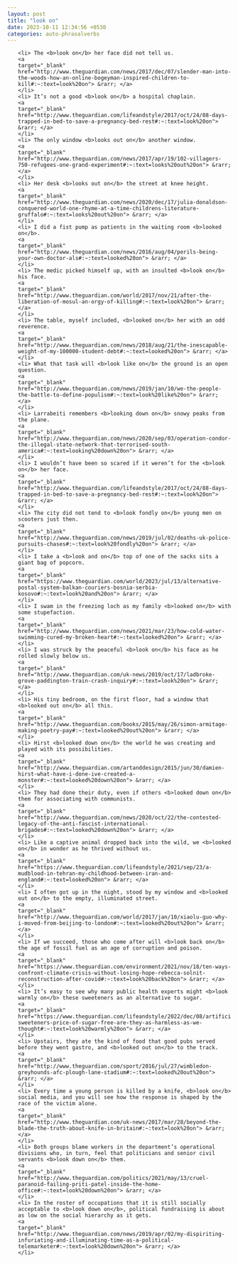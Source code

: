 ```yaml
---
layout: post
title: "look on"
date: 2023-10-11 12:34:56 +0530
categories: auto-phrasalverbs
---
```

<ol>

    <li> The <b>look on</b> her face did not tell us.
    <a 
    target="_blank" 
    href="http://www.theguardian.com/news/2017/dec/07/slender-man-into-the-woods-how-an-online-bogeyman-inspired-children-to-kill#:~:text=look%20on"> &rarr; </a>
    </li>
    <li> It’s not a good <b>look on</b> a hospital chaplain.
    <a 
    target="_blank" 
    href="http://www.theguardian.com/lifeandstyle/2017/oct/24/88-days-trapped-in-bed-to-save-a-pregnancy-bed-rest#:~:text=look%20on"> &rarr; </a>
    </li>
    <li> The only window <b>looks out on</b> another window.
    <a 
    target="_blank" 
    href="http://www.theguardian.com/news/2017/apr/19/102-villagers-750-refugees-one-grand-experiment#:~:text=looks%20out%20on"> &rarr; </a>
    </li>
    <li> Her desk <b>looks out on</b> the street at knee height.
    <a 
    target="_blank" 
    href="http://www.theguardian.com/news/2020/dec/17/julia-donaldson-conquered-world-one-rhyme-at-a-time-childrens-literature-gruffalo#:~:text=looks%20out%20on"> &rarr; </a>
    </li>
    <li> I did a fist pump as patients in the waiting room <b>looked on</b>.
    <a 
    target="_blank" 
    href="http://www.theguardian.com/news/2016/aug/04/perils-being-your-own-doctor-als#:~:text=looked%20on"> &rarr; </a>
    </li>
    <li> The medic picked himself up, with an insulted <b>look on</b> his face.
    <a 
    target="_blank" 
    href="http://www.theguardian.com/world/2017/nov/21/after-the-liberation-of-mosul-an-orgy-of-killing#:~:text=look%20on"> &rarr; </a>
    </li>
    <li> The table, myself included, <b>looked on</b> her with an odd reverence.
    <a 
    target="_blank" 
    href="http://www.theguardian.com/news/2018/aug/21/the-inescapable-weight-of-my-100000-student-debt#:~:text=looked%20on"> &rarr; </a>
    </li>
    <li> What that task will <b>look like on</b> the ground is an open question.
    <a 
    target="_blank" 
    href="http://www.theguardian.com/news/2019/jan/10/we-the-people-the-battle-to-define-populism#:~:text=look%20like%20on"> &rarr; </a>
    </li>
    <li> Larrabeiti remembers <b>looking down on</b> snowy peaks from the plane.
    <a 
    target="_blank" 
    href="http://www.theguardian.com/news/2020/sep/03/operation-condor-the-illegal-state-network-that-terrorised-south-america#:~:text=looking%20down%20on"> &rarr; </a>
    </li>
    <li> I wouldn’t have been so scared if it weren’t for the <b>look on</b> her face.
    <a 
    target="_blank" 
    href="http://www.theguardian.com/lifeandstyle/2017/oct/24/88-days-trapped-in-bed-to-save-a-pregnancy-bed-rest#:~:text=look%20on"> &rarr; </a>
    </li>
    <li> The city did not tend to <b>look fondly on</b> young men on scooters just then.
    <a 
    target="_blank" 
    href="http://www.theguardian.com/news/2019/jul/02/deaths-uk-police-pursuits-chases#:~:text=look%20fondly%20on"> &rarr; </a>
    </li>
    <li> I take a <b>look and on</b> top of one of the sacks sits a giant bag of popcorn.
    <a 
    target="_blank" 
    href="https://www.theguardian.com/world/2023/jul/13/alternative-postal-system-balkan-couriers-bosnia-serbia-kosovo#:~:text=look%20and%20on"> &rarr; </a>
    </li>
    <li> I swam in the freezing loch as my family <b>looked on</b> with some stupefaction.
    <a 
    target="_blank" 
    href="http://www.theguardian.com/news/2021/mar/23/how-cold-water-swimming-cured-my-broken-heart#:~:text=looked%20on"> &rarr; </a>
    </li>
    <li> I was struck by the peaceful <b>look on</b> his face as he rolled slowly below us.
    <a 
    target="_blank" 
    href="http://www.theguardian.com/uk-news/2019/oct/17/ladbroke-grove-paddington-train-crash-inquiry#:~:text=look%20on"> &rarr; </a>
    </li>
    <li> His tiny bedroom, on the first floor, had a window that <b>looked out on</b> all this.
    <a 
    target="_blank" 
    href="http://www.theguardian.com/books/2015/may/26/simon-armitage-making-poetry-pay#:~:text=looked%20out%20on"> &rarr; </a>
    </li>
    <li> Hirst <b>looked down on</b> the world he was creating and played with its possibilities.
    <a 
    target="_blank" 
    href="http://www.theguardian.com/artanddesign/2015/jun/30/damien-hirst-what-have-i-done-ive-created-a-monster#:~:text=looked%20down%20on"> &rarr; </a>
    </li>
    <li> They had done their duty, even if others <b>looked down on</b> them for associating with communists.
    <a 
    target="_blank" 
    href="http://www.theguardian.com/news/2020/oct/22/the-contested-legacy-of-the-anti-fascist-international-brigades#:~:text=looked%20down%20on"> &rarr; </a>
    </li>
    <li> Like a captive animal dropped back into the wild, we <b>looked on</b> in wonder as he thrived without us.
    <a 
    target="_blank" 
    href="https://www.theguardian.com/lifeandstyle/2021/sep/23/a-mudblood-in-tehran-my-childhood-between-iran-and-england#:~:text=looked%20on"> &rarr; </a>
    </li>
    <li> I often got up in the night, stood by my window and <b>looked out on</b> to the empty, illuminated street.
    <a 
    target="_blank" 
    href="http://www.theguardian.com/world/2017/jan/10/xiaolu-guo-why-i-moved-from-beijing-to-london#:~:text=looked%20out%20on"> &rarr; </a>
    </li>
    <li> If we succeed, those who come after will <b>look back on</b> the age of fossil fuel as an age of corruption and poison.
    <a 
    target="_blank" 
    href="https://www.theguardian.com/environment/2021/nov/18/ten-ways-confront-climate-crisis-without-losing-hope-rebecca-solnit-reconstruction-after-covid#:~:text=look%20back%20on"> &rarr; </a>
    </li>
    <li> It’s easy to see why many public health experts might <b>look warmly on</b> these sweeteners as an alternative to sugar.
    <a 
    target="_blank" 
    href="https://www.theguardian.com/lifeandstyle/2022/dec/08/artificial-sweeteners-price-of-sugar-free-are-they-as-harmless-as-we-thought#:~:text=look%20warmly%20on"> &rarr; </a>
    </li>
    <li> Upstairs, they ate the kind of food that good pubs served before they went gastro, and <b>looked out on</b> to the track.
    <a 
    target="_blank" 
    href="http://www.theguardian.com/sport/2016/jul/27/wimbledon-greyhounds-afc-plough-lane-stadium#:~:text=looked%20out%20on"> &rarr; </a>
    </li>
    <li> Every time a young person is killed by a knife, <b>look on</b> social media, and you will see how the response is shaped by the race of the victim alone.
    <a 
    target="_blank" 
    href="http://www.theguardian.com/uk-news/2017/mar/28/beyond-the-blade-the-truth-about-knife-in-britain#:~:text=look%20on"> &rarr; </a>
    </li>
    <li> Both groups blame workers in the department’s operational divisions who, in turn, feel that politicians and senior civil servants <b>look down on</b> them.
    <a 
    target="_blank" 
    href="http://www.theguardian.com/politics/2021/may/13/cruel-paranoid-failing-priti-patel-inside-the-home-office#:~:text=look%20down%20on"> &rarr; </a>
    </li>
    <li> In the roster of occupations that it is still socially acceptable to <b>look down on</b>, political fundraising is about as low on the social hierarchy as it gets.
    <a 
    target="_blank" 
    href="http://www.theguardian.com/news/2019/apr/02/my-dispiriting-infuriating-and-illuminating-time-as-a-political-telemarketer#:~:text=look%20down%20on"> &rarr; </a>
    </li>